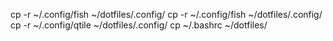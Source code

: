 cp -r ~/.config/fish ~/dotfiles/.config/
cp -r ~/.config/fish ~/dotfiles/.config/
cp -r ~/.config/qtile ~/dotfiles/.config/
cp ~/.bashrc ~/dotfiles/
